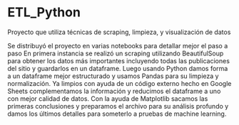 # ETL_Python
Proyecto que utiliza técnicas de scraping, limpieza, y visualización de datos

Se distribuyó el proyecto en varias notebooks para detallar mejor el paso a paso
En primera instancia se realizó un scraping utilizando BeautifulSoup para obtener los datos más importantes incluyendo todas las publicaciones del sitio y guardarlos en un dataframe.
Luego usando Python damos forma a  un dataframe mejor estructurado  y usamos Pandas para su limpieza y normalización.
Ya limpios con ayuda de un código externo hecho en Google Sheets complementamos la información y reducimos el dataframe a uno con mejor calidad de datos.
Con la ayuda de Matplotlib  sacamos las primeras conclusiones y preparamos el archivo para su análisis profundo y damos los últimos detalles para someterlo a pruebas de machine learning.

